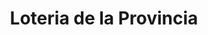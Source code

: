 ---
title: "Loteria de la Provincia"
url: /isidro-casanova/loteria-de-la-provincia/
shop: lotería
---